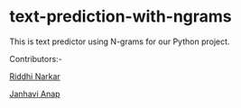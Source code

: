 # text-prediction-with-ngrams

This is text predictor using N-grams for our Python project. 

Contributors:-

[Riddhi Narkar](https://github.com/grey-hat2003)

[Janhavi Anap](https://github.com/JanhaviAnap)

